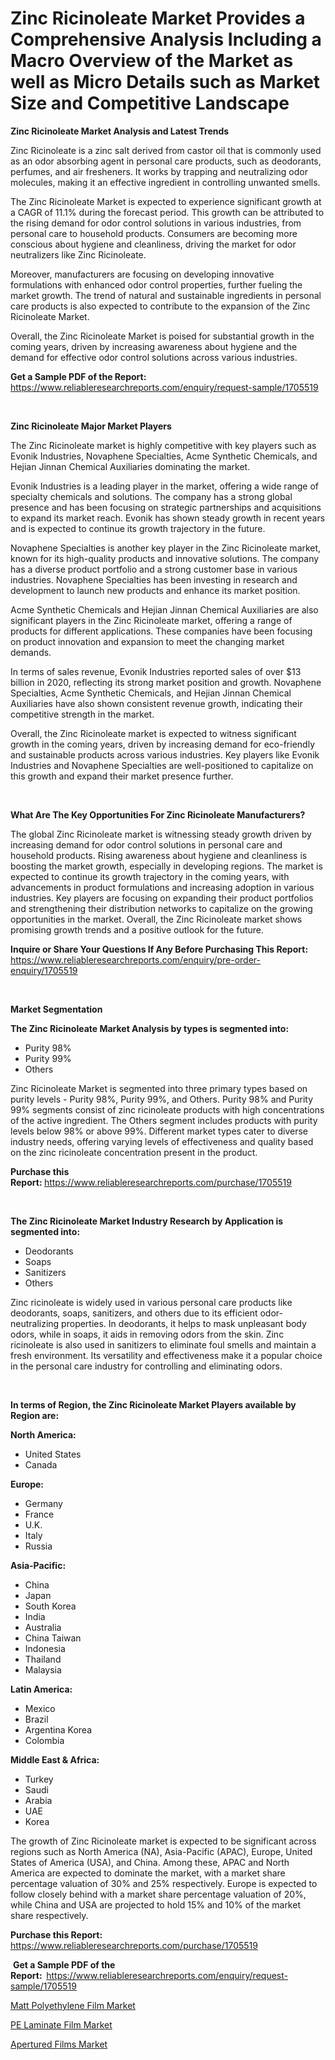 <p><h1>Zinc Ricinoleate Market Provides a Comprehensive Analysis Including a Macro Overview of the Market as well as Micro Details such as Market Size and Competitive Landscape</h1></p><p><strong>Zinc Ricinoleate Market Analysis and Latest Trends</strong></p>
<p><p>Zinc Ricinoleate is a zinc salt derived from castor oil that is commonly used as an odor absorbing agent in personal care products, such as deodorants, perfumes, and air fresheners. It works by trapping and neutralizing odor molecules, making it an effective ingredient in controlling unwanted smells.</p><p>The Zinc Ricinoleate Market is expected to experience significant growth at a CAGR of 11.1% during the forecast period. This growth can be attributed to the rising demand for odor control solutions in various industries, from personal care to household products. Consumers are becoming more conscious about hygiene and cleanliness, driving the market for odor neutralizers like Zinc Ricinoleate.</p><p>Moreover, manufacturers are focusing on developing innovative formulations with enhanced odor control properties, further fueling the market growth. The trend of natural and sustainable ingredients in personal care products is also expected to contribute to the expansion of the Zinc Ricinoleate Market.</p><p>Overall, the Zinc Ricinoleate Market is poised for substantial growth in the coming years, driven by increasing awareness about hygiene and the demand for effective odor control solutions across various industries.</p></p>
<p><strong>Get a Sample PDF of the Report:&nbsp;</strong> <a href="https://www.reliableresearchreports.com/enquiry/request-sample/1705519">https://www.reliableresearchreports.com/enquiry/request-sample/1705519</a></p>
<p>&nbsp;</p>
<p><strong>Zinc Ricinoleate Major Market Players</strong></p>
<p><p>The Zinc Ricinoleate market is highly competitive with key players such as Evonik Industries, Novaphene Specialties, Acme Synthetic Chemicals, and Hejian Jinnan Chemical Auxiliaries dominating the market. </p><p>Evonik Industries is a leading player in the market, offering a wide range of specialty chemicals and solutions. The company has a strong global presence and has been focusing on strategic partnerships and acquisitions to expand its market reach. Evonik has shown steady growth in recent years and is expected to continue its growth trajectory in the future.</p><p>Novaphene Specialties is another key player in the Zinc Ricinoleate market, known for its high-quality products and innovative solutions. The company has a diverse product portfolio and a strong customer base in various industries. Novaphene Specialties has been investing in research and development to launch new products and enhance its market position.</p><p>Acme Synthetic Chemicals and Hejian Jinnan Chemical Auxiliaries are also significant players in the Zinc Ricinoleate market, offering a range of products for different applications. These companies have been focusing on product innovation and expansion to meet the changing market demands.</p><p>In terms of sales revenue, Evonik Industries reported sales of over $13 billion in 2020, reflecting its strong market position and growth. Novaphene Specialties, Acme Synthetic Chemicals, and Hejian Jinnan Chemical Auxiliaries have also shown consistent revenue growth, indicating their competitive strength in the market.</p><p>Overall, the Zinc Ricinoleate market is expected to witness significant growth in the coming years, driven by increasing demand for eco-friendly and sustainable products across various industries. Key players like Evonik Industries and Novaphene Specialties are well-positioned to capitalize on this growth and expand their market presence further.</p></p>
<p>&nbsp;</p>
<p><strong>What Are The Key Opportunities For Zinc Ricinoleate Manufacturers?</strong></p>
<p><p>The global Zinc Ricinoleate market is witnessing steady growth driven by increasing demand for odor control solutions in personal care and household products. Rising awareness about hygiene and cleanliness is boosting the market growth, especially in developing regions. The market is expected to continue its growth trajectory in the coming years, with advancements in product formulations and increasing adoption in various industries. Key players are focusing on expanding their product portfolios and strengthening their distribution networks to capitalize on the growing opportunities in the market. Overall, the Zinc Ricinoleate market shows promising growth trends and a positive outlook for the future.</p></p>
<p><strong>Inquire or Share Your Questions If Any Before Purchasing This Report:</strong> <a href="https://www.reliableresearchreports.com/enquiry/pre-order-enquiry/1705519">https://www.reliableresearchreports.com/enquiry/pre-order-enquiry/1705519</a></p>
<p>&nbsp;</p>
<p><strong>Market Segmentation</strong></p>
<p><strong>The Zinc Ricinoleate Market Analysis by types is segmented into:</strong></p>
<p><ul><li>Purity 98%</li><li>Purity 99%</li><li>Others</li></ul></p>
<p><p>Zinc Ricinoleate Market is segmented into three primary types based on purity levels - Purity 98%, Purity 99%, and Others. Purity 98% and Purity 99% segments consist of zinc ricinoleate products with high concentrations of the active ingredient. The Others segment includes products with purity levels below 98% or above 99%. Different market types cater to diverse industry needs, offering varying levels of effectiveness and quality based on the zinc ricinoleate concentration present in the product.</p></p>
<p><strong>Purchase this Report:&nbsp;</strong><a href="https://www.reliableresearchreports.com/purchase/1705519">https://www.reliableresearchreports.com/purchase/1705519</a></p>
<p>&nbsp;</p>
<p><strong>The Zinc Ricinoleate Market Industry Research by Application is segmented into:</strong></p>
<p><ul><li>Deodorants</li><li>Soaps</li><li>Sanitizers</li><li>Others</li></ul></p>
<p><p>Zinc ricinoleate is widely used in various personal care products like deodorants, soaps, sanitizers, and others due to its efficient odor-neutralizing properties. In deodorants, it helps to mask unpleasant body odors, while in soaps, it aids in removing odors from the skin. Zinc ricinoleate is also used in sanitizers to eliminate foul smells and maintain a fresh environment. Its versatility and effectiveness make it a popular choice in the personal care industry for controlling and eliminating odors.</p></p>
<p>&nbsp;</p>
<p><strong>In terms of Region, the Zinc Ricinoleate Market Players available by Region are:</strong></p>
<p>
    <p> <strong> North America: </strong>
        <ul>
            <li>United States</li>
            <li>Canada</li>
        </ul>
        </p> 
    <p> <strong> Europe: </strong>
        <ul>
            <li>Germany</li>
            <li>France</li>
            <li>U.K.</li>
            <li>Italy</li>
            <li>Russia</li>
        </ul>
        </p> 
    <p> <strong> Asia-Pacific: </strong>
        <ul>
            <li>China</li>
            <li>Japan</li>
            <li>South Korea</li>
            <li>India</li>
            <li>Australia</li>
            <li>China Taiwan</li>
            <li>Indonesia</li>
            <li>Thailand</li>
            <li>Malaysia</li>
        </ul>
        </p> 
    <p> <strong> Latin America: </strong>
        <ul>
            <li>Mexico</li>
            <li>Brazil</li>
            <li>Argentina Korea</li>
            <li>Colombia</li>
        </ul>
        </p> 
    <p> <strong> Middle East & Africa: </strong>
        <ul>
            <li>Turkey</li>
            <li>Saudi</li>
            <li>Arabia</li>
            <li>UAE</li>
            <li>Korea</li>
        </ul>
    </p>
    </p>
<p><p>The growth of Zinc Ricinoleate market is expected to be significant across regions such as North America (NA), Asia-Pacific (APAC), Europe, United States of America (USA), and China. Among these, APAC and North America are expected to dominate the market, with a market share percentage valuation of 30% and 25% respectively. Europe is expected to follow closely behind with a market share percentage valuation of 20%, while China and USA are projected to hold 15% and 10% of the market share respectively.</p></p>
<p><strong>Purchase this Report: </strong><a href="https://www.reliableresearchreports.com/purchase/1705519">https://www.reliableresearchreports.com/purchase/1705519</a></p>
<p>&nbsp;<strong>Get a Sample PDF of the Report:&nbsp;&nbsp;</strong><a href="https://www.reliableresearchreports.com/enquiry/request-sample/1705519">https://www.reliableresearchreports.com/enquiry/request-sample/1705519</a></p>
<p><strong></strong></p>
<p><p><a href="https://view.publitas.com/reportprime-1/matt-polyethylene-film-market-size-growth-and-forecast-from-2023-2030/">Matt Polyethylene Film Market</a></p><p><a href="https://view.publitas.com/reportprime-1/pe-laminate-film-market-growth-market-trends-covid-19-impact-and-forecasts-for-period-from-2023-2030/">PE Laminate Film Market</a></p><p><a href="https://view.publitas.com/reportprime-1/apertured-films-market-insights-market-players-and-forecast-till-2030/">Apertured Films Market</a></p></p>